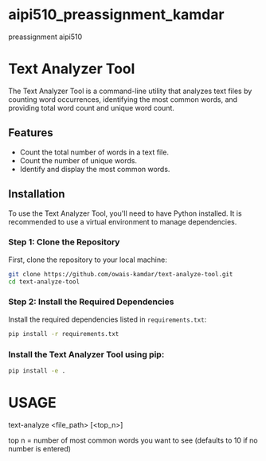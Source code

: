 # aipi510_preassignment_kamdar
preassignment aipi510
# Text Analyzer Tool

The Text Analyzer Tool is a command-line utility that analyzes text files by counting word occurrences, identifying the most common words, and providing total word count and unique word count.

## Features

- Count the total number of words in a text file.
- Count the number of unique words.
- Identify and display the most common words.

## Installation

To use the Text Analyzer Tool, you'll need to have Python installed. It is recommended to use a virtual environment to manage dependencies.

### Step 1: Clone the Repository

First, clone the repository to your local machine:

```bash
git clone https://github.com/owais-kamdar/text-analyze-tool.git
cd text-analyze-tool
```

### Step 2: Install the Required Dependencies

Install the required dependencies listed in `requirements.txt`:

```bash
pip install -r requirements.txt
```

### Install the Text Analyzer Tool using pip:

```bash
pip install -e .
```

# USAGE
text-analyze <file_path> [<top_n>]

top n = number of most common words you want to see (defaults to 10 if no number is entered)
